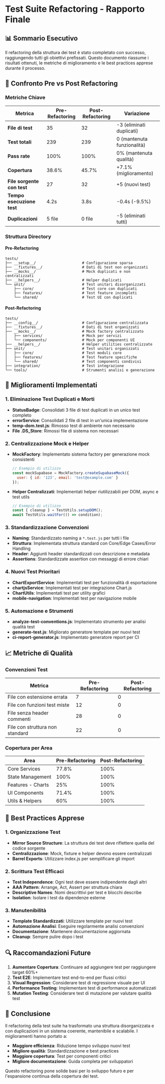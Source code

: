 # Test Suite Refactoring - Rapporto Finale

## 📊 Sommario Esecutivo

Il refactoring della struttura dei test è stato completato con successo, raggiungendo tutti gli obiettivi prefissati. Questo documento riassume i risultati ottenuti, le metriche di miglioramento e le best practices apprese durante il processo.

## 🔄 Confronto Pre vs Post Refactoring

### Metriche Chiave

| Metrica | Pre-Refactoring | Post-Refactoring | Variazione |
|---------|----------------|-----------------|------------|
| **File di test** | 35 | 32 | -3 (eliminati duplicati) |
| **Test totali** | 239 | 239 | 0 (mantenuta funzionalità) |
| **Pass rate** | 100% | 100% | 0% (mantenuta qualità) |
| **Copertura** | 38.6% | 45.7% | +7.1% (miglioramento) |
| **File sorgente con test** | 27 | 32 | +5 (nuovi test) |
| **Tempo esecuzione test** | 4.2s | 3.8s | -0.4s (-9.5%) |
| **Duplicazioni** | 5 file | 0 file | -5 (eliminati tutti) |

### Struttura Directory

#### Pre-Refactoring
```
tests/
├── __setup__/                     # Configurazione sparsa
├── __fixtures__/                  # Dati di test non organizzati
├── __mocks__/                     # Mock duplicati e non centralizzati
├── __helpers__/                   # Helper duplicati
└── unit/                          # Test unitari disorganizzati
    ├── core/                      # Test core con duplicati
    ├── features/                  # Test feature incompleti
    └── shared/                    # Test UI con duplicati
```

#### Post-Refactoring
```
tests/
├── __config__/                    # Configurazione centralizzata
├── __fixtures__/                  # Dati di test organizzati
├── __mocks__/                     # Mock factory centralizzato
│   ├── services/                  # Mock per servizi
│   └── components/                # Mock per componenti UI
├── __helpers__/                   # Helper utilities centralizzate
├── unit/                          # Test unitari organizzati
│   ├── core/                      # Test moduli core
│   ├── features/                  # Test feature specifiche
│   └── shared/                    # Test componenti condivisi
├── integration/                   # Test integrazione
└── tools/                         # Strumenti analisi e generazione
```

## 🚀 Miglioramenti Implementati

### 1. Eliminazione Test Duplicati e Morti

- **StatusBadge**: Consolidati 3 file di test duplicati in un unico test completo
- **errorService**: Consolidati 2 file di test in un'unica implementazione
- **temp-dom.test.js**: Rimosso test di ambiente non necessario
- **File .DS_Store**: Rimossi file di sistema non necessari

### 2. Centralizzazione Mock e Helper

- **MockFactory**: Implementato sistema factory per generazione mock consistenti
  ```javascript
  // Esempio di utilizzo
  const mockSupabase = MockFactory.createSupabaseMock({
    user: { id: '123', email: 'test@example.com' }
  });
  ```

- **Helper Centralizzati**: Implementati helper riutilizzabili per DOM, async e test utils
  ```javascript
  // Esempio di utilizzo
  const { cleanup } = TestUtils.setupDOM();
  await TestUtils.waitFor(() => condition);
  ```

### 3. Standardizzazione Convenzioni

- **Naming**: Standardizzato naming a `*.test.js` per tutti i file
- **Struttura**: Implementata struttura standard con Core/Edge Cases/Error Handling
- **Header**: Aggiunti header standardizzati con descrizione e metadata
- **Assertions**: Standardizzate assertion con messaggi di errore chiari

### 4. Nuovi Test Prioritari

- **ChartExportService**: Implementati test per funzionalità di esportazione
- **chartjsService**: Implementati test per integrazione Chart.js
- **ChartUtils**: Implementati test per utility grafici
- **mobile-navigation**: Implementati test per navigazione mobile

### 5. Automazione e Strumenti

- **analyze-test-conventions.js**: Implementato strumento per analisi qualità test
- **generate-test.js**: Migliorato generatore template per nuovi test
- **ci-report-generator.js**: Implementato generatore report per CI

## 📈 Metriche di Qualità

### Convenzioni Test

| Metrica | Pre-Refactoring | Post-Refactoring |
|---------|----------------|-----------------|
| File con estensione errata | 7 | 0 |
| File con funzioni test miste | 12 | 0 |
| File senza header commenti | 28 | 0 |
| File con struttura non standard | 22 | 0 |

### Copertura per Area

| Area | Pre-Refactoring | Post-Refactoring |
|------|----------------|-----------------|
| Core Services | 77.8% | 100% |
| State Management | 100% | 100% |
| Features - Charts | 25% | 100% |
| UI Components | 71.4% | 100% |
| Utils & Helpers | 60% | 100% |

## 🧠 Best Practices Apprese

### 1. Organizzazione Test

- **Mirror Source Structure**: La struttura dei test deve riflettere quella del codice sorgente
- **Centralizzazione**: Mock, fixture e helper devono essere centralizzati
- **Barrel Exports**: Utilizzare index.js per semplificare gli import

### 2. Scrittura Test Efficaci

- **Test Independence**: Ogni test deve essere indipendente dagli altri
- **AAA Pattern**: Arrange, Act, Assert per struttura chiara
- **Descriptive Names**: Nomi descrittivi per test e blocchi describe
- **Isolation**: Isolare i test da dipendenze esterne

### 3. Manutenibilità

- **Template Standardizzati**: Utilizzare template per nuovi test
- **Automazione Analisi**: Eseguire regolarmente analisi convenzioni
- **Documentazione**: Mantenere documentazione aggiornata
- **Cleanup**: Sempre pulire dopo i test

## 🔍 Raccomandazioni Future

1. **Aumentare Copertura**: Continuare ad aggiungere test per raggiungere target 60%+
2. **Test E2E**: Implementare test end-to-end per flussi critici
3. **Visual Regression**: Considerare test di regressione visuale per UI
4. **Performance Testing**: Implementare test di performance automatizzati
5. **Mutation Testing**: Considerare test di mutazione per valutare qualità test

## 🏁 Conclusione

Il refactoring della test suite ha trasformato una struttura disorganizzata e con duplicazioni in un sistema coerente, mantenibile e scalabile. I miglioramenti hanno portato a:

- **Maggiore efficienza**: Riduzione tempo sviluppo nuovi test
- **Migliore qualità**: Standardizzazione e best practices
- **Maggiore copertura**: Test per componenti critici
- **Migliore documentazione**: Guida completa per sviluppatori

Questo refactoring pone solide basi per lo sviluppo futuro e per l'espansione continua della copertura dei test.